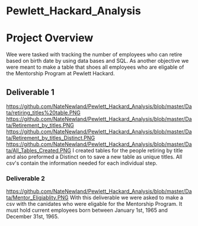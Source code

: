 # Pewlett_Hackard_Analysis
# Project Overview
Wee were tasked with tracking the number of employees who can retire based on birth date by using data bases and SQL. As another objective we were meant to make a table that shoes all employees who are eligable of the Mentorship Program at Pewlett Hackard.
## Deliverable 1
https://github.com/NateNewland/Pewlett_Hackard_Analysis/blob/master/Data/retiring_titles%20table.PNG
https://github.com/NateNewland/Pewlett_Hackard_Analysis/blob/master/Data/Retirement_by_titles.PNG
https://github.com/NateNewland/Pewlett_Hackard_Analysis/blob/master/Data/Retirement_by_titles_Distinct.PNG
https://github.com/NateNewland/Pewlett_Hackard_Analysis/blob/master/Data/All_Tables_Created.PNG
I created tables for the people retiring by title and also preformed a Distinct on to save a new table as unique titles. All csv's contain the information needed for each individual step. 
### Deliverable 2
https://github.com/NateNewland/Pewlett_Hackard_Analysis/blob/master/Data/Mentor_Eligiablity.PNG
With this deliverable we were asked to make a csv with the canidates who were eligable for the Mentorship Program. It must hold current employees born between January 1st, 1965 and December 31st, 1965.
